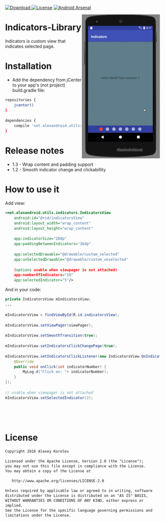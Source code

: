 [ ![Download](https://api.bintray.com/packages/pulimet/utils/indicators/images/download.svg) ](https://bintray.com/pulimet/utils/indicators/_latestVersion)      [![License](https://img.shields.io/badge/license-Apache%202-green.svg)](https://www.apache.org/licenses/LICENSE-2.0)    [![Android Arsenal](https://img.shields.io/badge/Android%20Arsenal-Indicators-brightgreen.svg?style=flat)](http://android-arsenal.com/details/1/6177)

<img align="right" src="https://raw.githubusercontent.com/Pulimet/Indicators-Library/master/art/demo2.gif">

# Indicators-Library

Indicators is custom view that indicates selected page.

# Installation

- Add the dependency from jCenter to your app's (not project) build.gradle file:

```sh
repositories {
    jcenter()
}

dependencies {
    compile 'net.alexandroid.utils:indicators:1.3'
}
```



# Release notes
* 1.3 - Wrap content and padding support
* 1.2 - Smooth indicator change and clickabillity


# How to use it

Add view:
```xml
<net.alexandroid.utils.indicators.IndicatorsView
    android:id="@+id/indicatorsView"
    android:layout_width="wrap_content"
    android:layout_height="wrap_content"

    app:indicatorSize="20dp"
    app:paddingBetweenIndicators="16dp"

    app:selectedDrawable="@drawable/custom_selected"
    app:unSelectedDrawable="@drawable/custom_unselected"
    
    (options usable when viewpager is not attached)
    app:numberOfIndicators="10"
    app:selectedIndicator="5"/>
```

And in your code:
```java
private IndicatorsView mIndicatorsView;
...
 
mIndicatorsView = findViewById(R.id.indicatorsView);

mIndicatorsView.setViewPager(viewPager);

mIndicatorsView.setSmoothTransition(true);

mIndicatorsView.setIndicatorsClickChangePage(true);

mIndicatorsView.setIndicatorsClickListener(new IndicatorsView.OnIndicatorClickListener() {
    @Override
    public void onClick(int indicatorNumber) {
        MyLog.d("Click on: "+ indicatorNumber);
    }
});

// usable when viewpager is not attached
mIndicatorsView.setSelectedIndicator(2);
```

 <br>  <br>  <br> 
# License

```
Copyright 2016 Alexey Korolev

Licensed under the Apache License, Version 2.0 (the "License");
you may not use this file except in compliance with the License.
You may obtain a copy of the License at

   http://www.apache.org/licenses/LICENSE-2.0

Unless required by applicable law or agreed to in writing, software
distributed under the License is distributed on an "AS IS" BASIS,
WITHOUT WARRANTIES OR CONDITIONS OF ANY KIND, either express or implied.
See the License for the specific language governing permissions and
limitations under the License.
```
